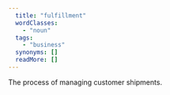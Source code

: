 ```yaml
---
  title: "fulfillment"
  wordClasses: 
    - "noun"
  tags: 
    - "business"
  synonyms: []
  readMore: []
---
```

The process of managing customer shipments.
